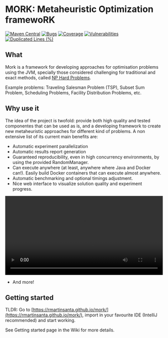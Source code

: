 # MORK: Metaheuristic Optimization framewoRK

[![Maven Central](https://maven-badges.herokuapp.com/maven-central/es.urjc.etsii.grafo/mork/badge.svg?style=square)](https://search.maven.org/artifact/es.urjc.etsii.grafo/mork) [![Bugs](https://sonarcloud.io/api/project_badges/measure?project=rmartinsanta_mork&metric=bugs)](https://sonarcloud.io/dashboard?id=rmartinsanta_mork) [![Coverage](https://sonarcloud.io/api/project_badges/measure?project=rmartinsanta_mork&metric=coverage)](https://sonarcloud.io/dashboard?id=rmartinsanta_mork) [![Vulnerabilities](https://sonarcloud.io/api/project_badges/measure?project=rmartinsanta_mork&metric=vulnerabilities)](https://sonarcloud.io/dashboard?id=rmartinsanta_mork) [![Duplicated Lines (%)](https://sonarcloud.io/api/project_badges/measure?project=rmartinsanta_mork&metric=duplicated_lines_density)](https://sonarcloud.io/dashboard?id=rmartinsanta_mork)

## What
Mork is a framework for developing approaches for optimisation problems using the JVM, specially those considered challenging for traditional and exact methods, called [NP Hard Problems](https://en.wikipedia.org/wiki/NP-hardness).

Example problems: Traveling Salesman Problem (TSP), Subset Sum Problem, Scheduling Problems, Facility Distribution Problems, etc.


## Why use it
The idea of the project is twofold: provide both high quality and tested componentes that can be used as is, and a developing framework to create new metaheuristic approaches for different kind of problems. A non extensive list of its current main benefits are:

- Automatic experiment parallelization
- Automatic results report generation
- Guaranteed reproducibility, even in high concurrency environments, by using the provided RandomManager.
- Can execute anywhere (at least, anywhere where Java and Docker can!). Easily build Docker containers that can execute almost anywhere.
- Automatic benchmarking and optional timings adjustment.
- Nice web interface to visualize solution quality and experiment progress.

<video controls="true" width="100%">
  <source src="https://user-images.githubusercontent.com/55482385/140910473-1fa14244-5ef9-4ec5-9cf6-1139578f4151.mov" type="video/quicktime">
</video>

- And more!

## Getting started

TLDR: Go to [https://rmartinsanta.github.io/mork/](https://rmartinsanta.github.io/mork/), import in your favourite IDE (IntelliJ recommended) and start working.

See Getting started page in the Wiki for more details.
